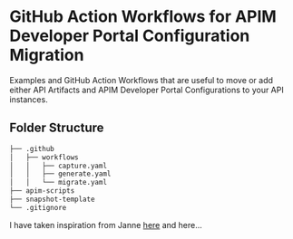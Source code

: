 # GitHub Action Workflows for APIM Developer Portal Configuration Migration
Examples and GitHub Action Workflows that are useful to move or add either API Artifacts and APIM Developer Portal Configurations to your API instances.

## Folder Structure
``` bash
├── .github
│   ├── workflows
│   │   ├── capture.yaml
│   │   ├── generate.yaml
│   │   └── migrate.yaml
├── apim-scripts
├── snapshot-template
└── .gitignore

```


I have taken inspiration from 
Janne [here](https://github.com/marketplace/actions/import-or-export-azure-api-management-developer-portal-content)
and here...
